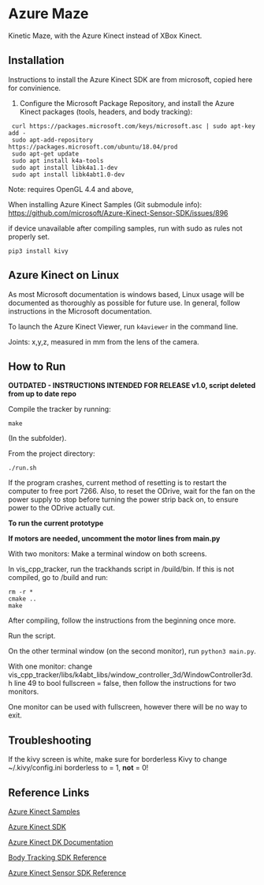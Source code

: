 # Azure Maze #
Kinetic Maze, with the Azure Kinect instead of XBox Kinect.



## Installation ##
Instructions to install the Azure Kinect SDK are from microsoft, copied here for convinience.

1. Configure the Microsoft Package Repository, and install the Azure Kinect packages (tools, headers, and body tracking):
```
 curl https://packages.microsoft.com/keys/microsoft.asc | sudo apt-key add -
 sudo apt-add-repository https://packages.microsoft.com/ubuntu/18.04/prod
 sudo apt-get update
 sudo apt install k4a-tools
 sudo apt install libk4a1.1-dev
 sudo apt install libk4abt1.0-dev
```
Note: requires OpenGL 4.4 and above,

When installing Azure Kinect Samples (Git submodule info):
https://github.com/microsoft/Azure-Kinect-Sensor-SDK/issues/896

if device unavailable after compiling samples, run with sudo as rules not properly set.

```
pip3 install kivy
```


## Azure Kinect on Linux ##
As most Microsoft documentation is windows based, Linux usage will be documented as thoroughly as possible for future use. In general, follow instructions in the Microsoft documentation.

To launch the Azure Kinect Viewer, run `k4aviewer` in the command line.

Joints: x,y,z, measured in mm from the lens of the camera.

## How to Run ##

**OUTDATED - INSTRUCTIONS INTENDED FOR RELEASE v1.0, script deleted from up to date repo**

Compile the tracker by running:
```
make
```
(In the subfolder).

From the project directory:
```
./run.sh
```

If the program crashes, current method of resetting is to restart the computer to free port 7266. Also, to reset the ODrive, wait for the fan on the power supply to stop before turning the power strip back on, to ensure power to the ODrive actually cut.


**To run the current prototype**

**If motors are needed, uncomment the motor lines from main.py**

With two monitors:
Make a terminal window on both screens.

In vis_cpp_tracker, run the trackhands script in /build/bin. If this is not compiled, go to /build and run:
```
rm -r *
cmake ..
make
```
After compiling, follow the instructions from the beginning once more.

Run the script.

On the other terminal window (on the second monitor), run ```python3 main.py```.

With one monitor: change vis_cpp_tracker/libs/k4abt_libs/window_controller_3d/WindowController3d.h line 49 to bool fullscreen = false, then follow the instructions for two monitors.

One monitor can be used with fullscreen, however there will be no way to exit.

## Troubleshooting ##
If the kivy screen is white, make sure for borderless Kivy to change ~/.kivy/config.ini borderless to = 1, **not** = 0!



## Reference Links ##
[Azure Kinect Samples](https://github.com/microsoft/Azure-Kinect-Samples)

[Azure Kinect SDK](https://github.com/microsoft/Azure-Kinect-Sensor-SDK)

[Azure Kinect DK Documentation](https://docs.microsoft.com/en-us/azure/kinect-dk/)

[Body Tracking SDK Reference](https://microsoft.github.io/Azure-Kinect-Body-Tracking/release/1.x.x/index.html)

[Azure Kinect Sensor SDK Reference](https://microsoft.github.io/Azure-Kinect-Sensor-SDK/master/index.html)
